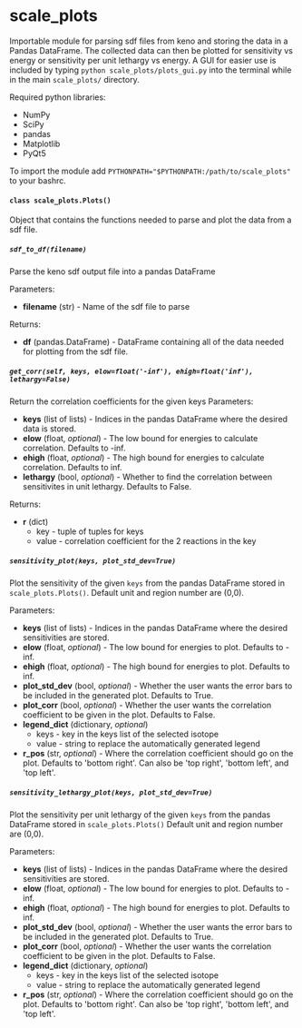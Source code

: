 # scale_plots
Importable module for parsing sdf files from keno and storing the data in a Pandas DataFrame. The collected data can then be plotted for sensitivity vs energy or sensitivity per unit lethargy vs energy. A GUI for easier use is included by typing `python scale_plots/plots_gui.py` into the terminal while in the main `scale_plots/` directory.

Required python libraries:
* NumPy
* SciPy
* pandas
* Matplotlib
* PyQt5

To import the module add `PYTHONPATH="$PYTHONPATH:/path/to/scale_plots"` to your bashrc.

#### `class scale_plots.Plots()`
Object that contains the functions needed to parse and plot the data from a sdf file.

##### `sdf_to_df(filename)`
Parse the keno sdf output file into a pandas DataFrame

Parameters:
* **filename** (str) - Name of the sdf file to parse

Returns:
* **df** (pandas.DataFrame) - DataFrame containing all of the data needed for plotting from the sdf file.

##### `get_corr(self, keys, elow=float('-inf'), ehigh=float('inf'), lethargy=False)`
Return the correlation coefficients for the given keys
Parameters:
* **keys** (list of lists) - Indices in the pandas DataFrame where the desired data is stored.
* **elow** (float, *optional*) - The low bound for energies to calculate correlation. Defaults to -inf.
* **ehigh** (float, *optional*) - The high bound for energies to calculate correlation. Defaults to inf.
* **lethargy** (bool, *optional*) - Whether to find the correlation between sensitivites in unit lethargy. Defaults to False.

Returns:
* **r** (dict)
  - key - tuple of tuples for keys
  - value - correlation coefficient for the 2 reactions in the key

##### `sensitivity_plot(keys, plot_std_dev=True)`
Plot the sensitivity of the given `keys` from the pandas DataFrame stored in `scale_plots.Plots()`.
Default unit and region number are (0,0).

Parameters:
* **keys** (list of lists) - Indices in the pandas DataFrame where the desired sensitivities are stored.
* **elow** (float, *optional*) - The low bound for energies to plot. Defaults to -inf.
* **ehigh** (float, *optional*) - The high bound for energies to plot. Defaults to inf.
* **plot_std_dev** (bool, *optional*) - Whether the user wants the error bars to be included in the generated plot. Defaults to True.
* **plot_corr** (bool, *optional*) - Whether the user wants the correlation coefficient to be given in the plot. Defaults to False.
* **legend_dict** (dictionary, *optional*)
  - keys - key in the keys list of the selected isotope
  - value - string to replace the automatically generated legend
* **r_pos** (str, *optional*) - Where the correlation coefficient should go on the plot. Defaults to 'bottom right'. Can also be 'top right', 'bottom left', and 'top left'.

##### `sensitivity_lethargy_plot(keys, plot_std_dev=True)`
Plot the sensitivity per unit lethargy of the given `keys` from the pandas DataFrame stored in `scale_plots.Plots()`
Default unit and region number are (0,0).

Parameters:
* **keys** (list of lists) - Indices in the pandas DataFrame where the desired sensitivities are stored.
* **elow** (float, *optional*) - The low bound for energies to plot. Defaults to -inf.
* **ehigh** (float, *optional*) - The high bound for energies to plot. Defaults to inf.
* **plot_std_dev** (bool, *optional*) - Whether the user wants the error bars to be included in the generated plot. Defaults to True.
* **plot_corr** (bool, *optional*) - Whether the user wants the correlation coefficient to be given in the plot. Defaults to False.
* **legend_dict** (dictionary, *optional*)
  - keys - key in the keys list of the selected isotope
  - value - string to replace the automatically generated legend
* **r_pos** (str, *optional*) - Where the correlation coefficient should go on the plot. Defaults to 'bottom right'. Can also be 'top right', 'bottom left', and 'top left'.
